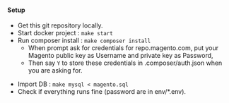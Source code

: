 #### Setup

* Get this git repository locally.
* Start docker project : `make start`
* Run composer install : `make composer install`
  * When prompt ask for credentials for repo.magento.com, put your Magento public key as Username and private key as Password, 
  * Then say `Y` to store these credentials in .composer/auth.json when you are asking for.
- Import DB : `make mysql < magento.sql`
- Check if everything runs fine (password are in env/*.env).
